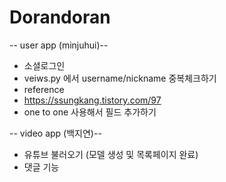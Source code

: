 # Dorandoran

-- user app (minjuhui)--
* 소셜로그인
* veiws.py 에서 username/nickname 중복체크하기 
* reference
* https://ssungkang.tistory.com/97 
* one to one 사용해서 필드 추가하기

-- video app (백지연)--
* 유튜브 불러오기 (모델 생성 및 목록페이지 완료)
* 댓글 기능
